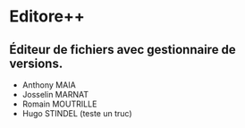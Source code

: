 # Editore++
## Éditeur de fichiers avec gestionnaire de versions.

* Anthony MAIA
* Josselin MARNAT
* Romain MOUTRILLE
* Hugo STINDEL (teste un truc)
